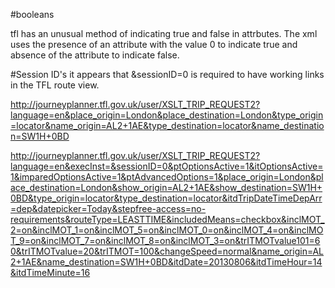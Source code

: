 #booleans

tfl has an unusual method of indicating true and false in attrbutes. The xml uses 
the presence of an attribute with the value 0 to indicate true and absence of the 
attribute to indicate false.


#Session ID's
it appears that &sessionID=0 is required to have working links in the TFL route
view.

http://journeyplanner.tfl.gov.uk/user/XSLT_TRIP_REQUEST2?language=en&place_origin=London&place_destination=London&type_origin=locator&name_origin=AL2+1AE&type_destination=locator&name_destination=SW1H+0BD

http://journeyplanner.tfl.gov.uk/user/XSLT_TRIP_REQUEST2?language=en&execInst=&sessionID=0&ptOptionsActive=1&itOptionsActive=1&imparedOptionsActive=1&ptAdvancedOptions=1&place_origin=London&place_destination=London&show_origin=AL2+1AE&show_destination=SW1H+0BD&type_origin=locator&type_destination=locator&itdTripDateTimeDepArr=dep&datepicker=Today&stepfree-access=no-requirements&routeType=LEASTTIME&includedMeans=checkbox&inclMOT_2=on&inclMOT_1=on&inclMOT_5=on&inclMOT_0=on&inclMOT_4=on&inclMOT_9=on&inclMOT_7=on&inclMOT_8=on&inclMOT_3=on&trITMOTvalue101=60&trITMOTvalue=20&trITMOT=100&changeSpeed=normal&name_origin=AL2+1AE&name_destination=SW1H+0BD&itdDate=20130806&itdTimeHour=14&itdTimeMinute=16
